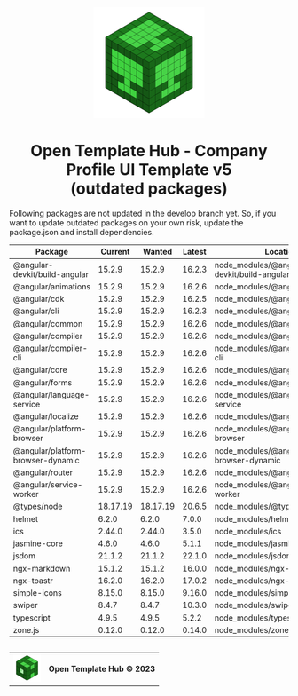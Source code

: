 <p align="center">
  <a href="https://opentemplatehub.com">
    <img src="https://raw.githubusercontent.com/open-template-hub/open-template-hub.github.io/master/assets/logo/ui/web-ui-logo.png" alt="Logo" width=200>
  </a>
</p>


<h1 align="center">
Open Template Hub - Company Profile UI Template v5
  <br/>
(outdated packages)
</h1>

Following packages are not updated in the develop branch yet. So, if you want to update outdated packages on your own risk, update the package.json and install dependencies.

| Package | Current | Wanted | Latest | Location |
| --- | --- | --- | --- | --- |
| @angular-devkit/build-angular | 15.2.9 | 15.2.9 | 16.2.3 | node_modules/@angular-devkit/build-angular |
| @angular/animations | 15.2.9 | 15.2.9 | 16.2.6 | node_modules/@angular/animations |
| @angular/cdk | 15.2.9 | 15.2.9 | 16.2.5 | node_modules/@angular/cdk |
| @angular/cli | 15.2.9 | 15.2.9 | 16.2.3 | node_modules/@angular/cli |
| @angular/common | 15.2.9 | 15.2.9 | 16.2.6 | node_modules/@angular/common |
| @angular/compiler | 15.2.9 | 15.2.9 | 16.2.6 | node_modules/@angular/compiler |
| @angular/compiler-cli | 15.2.9 | 15.2.9 | 16.2.6 | node_modules/@angular/compiler-cli |
| @angular/core | 15.2.9 | 15.2.9 | 16.2.6 | node_modules/@angular/core |
| @angular/forms | 15.2.9 | 15.2.9 | 16.2.6 | node_modules/@angular/forms |
| @angular/language-service | 15.2.9 | 15.2.9 | 16.2.6 | node_modules/@angular/language-service |
| @angular/localize | 15.2.9 | 15.2.9 | 16.2.6 | node_modules/@angular/localize |
| @angular/platform-browser | 15.2.9 | 15.2.9 | 16.2.6 | node_modules/@angular/platform-browser |
| @angular/platform-browser-dynamic | 15.2.9 | 15.2.9 | 16.2.6 | node_modules/@angular/platform-browser-dynamic |
| @angular/router | 15.2.9 | 15.2.9 | 16.2.6 | node_modules/@angular/router |
| @angular/service-worker | 15.2.9 | 15.2.9 | 16.2.6 | node_modules/@angular/service-worker |
| @types/node | 18.17.19 | 18.17.19 | 20.6.5 | node_modules/@types/node |
| helmet | 6.2.0 | 6.2.0 | 7.0.0 | node_modules/helmet |
| ics | 2.44.0 | 2.44.0 | 3.5.0 | node_modules/ics |
| jasmine-core | 4.6.0 | 4.6.0 | 5.1.1 | node_modules/jasmine-core |
| jsdom | 21.1.2 | 21.1.2 | 22.1.0 | node_modules/jsdom |
| ngx-markdown | 15.1.2 | 15.1.2 | 16.0.0 | node_modules/ngx-markdown |
| ngx-toastr | 16.2.0 | 16.2.0 | 17.0.2 | node_modules/ngx-toastr |
| simple-icons | 8.15.0 | 8.15.0 | 9.16.0 | node_modules/simple-icons |
| swiper | 8.4.7 | 8.4.7 | 10.3.0 | node_modules/swiper |
| typescript | 4.9.5 | 4.9.5 | 5.2.2 | node_modules/typescript |
| zone.js | 0.12.0 | 0.12.0 | 0.14.0 | node_modules/zone.js |

<table align="right"><tr><td><a href="https://opentemplatehub.com"><img src="https://raw.githubusercontent.com/open-template-hub/open-template-hub.github.io/master/assets/logo/brand-logo.png" width="50px" alt="oth"/></a></td><td><b>Open Template Hub © 2023</b></td></tr></table>

